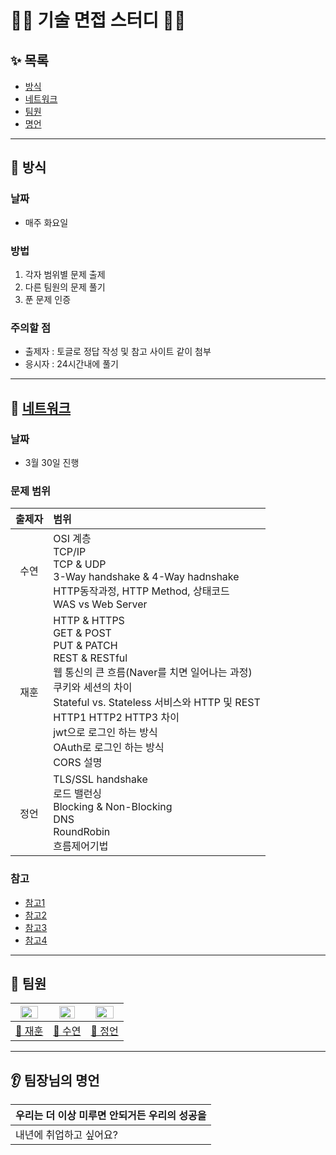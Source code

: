 # 👨‍💻 기술 면접 스터디 👩‍💻

## ✨ 목록
- [방식](#-방식)
- [네트워크](#-네트워크)
- [팀원](#-팀원)
- [명언](#-팀장님의-명언)
---
## 📌 방식
### 날짜
- 매주 화요일
### 방법
1. 각자 범위별 문제 출제
2. 다른 팀원의 문제 풀기
3. 푼 문제 인증
### 주의할 점
- 출제자 : 토글로 정답 작성 및 참고 사이트 같이 첨부
- 응시자 : 24시간내에 풀기
---
## 📌 [네트워크](https://github.com/nuheajiohc/tech-interview-study/Network)
### 날짜
- 3월 30일 진행
  
### 문제 범위
|출제자|범위|
|:--:|:--|
|수연|OSI 계층<br>TCP/IP<br>TCP & UDP<br>3-Way handshake & 4-Way hadnshake<br>HTTP동작과정, HTTP Method, 상태코드<br>WAS vs Web Server|
|재훈|HTTP & HTTPS<br>GET & POST<br>PUT & PATCH<br>REST & RESTful<br>웹 통신의 큰 흐름(Naver를 치면 일어나는 과정)<br>쿠키와 세션의 차이<br>Stateful vs. Stateless 서비스와 HTTP 및 REST<br>HTTP1 HTTP2 HTTP3 차이<br>jwt으로 로그인 하는 방식<br>OAuth로 로그인 하는 방식<br>CORS 설명|
|정언|TLS/SSL handshake<br>로드 밸런싱<br>Blocking & Non-Blocking<br>DNS<br>RoundRobin<br>흐름제어기법|

### 참고
- [참고1](https://github.com/gyoogle/tech-interview-for-developer)
- [참고2](https://github.com/JaeYeopHan/Interview_Question_for_Beginner/tree/master/Network)
- [참고3](https://github.com/WooVictory/Ready-For-Tech-Interview)
- [참고4](https://github.com/devham76/tech-interview-study/blob/master/contents/network.md)

---
## 💬 팀원
|<center><img src = 'https://avatars.githubusercontent.com/u/113998025?v=4' width=80%></center>|<center><img src = 'https://avatars.githubusercontent.com/u/48740214?v=4' width=75%></center>|<center><img src = 'https://avatars.githubusercontent.com/u/66870933?v=4' width=80%></center>|
|:--:|:--:|:--:|
|[🍓 재훈](https://github.com/nuheajiohc) | [🥝 수연](https://github.com/soocy0718)| [🍑 정언](https://github.com/eonnypeach) |

---
## 👂 팀장님의 명언
|우리는 더 이상 미루면 안되거든 우리의 성공을|
|--|
|내년에 취업하고 싶어요?|
